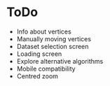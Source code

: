# ToDo

- Info about vertices
- Manually moving vertices
- Dataset selection screen
- Loading screen
- Explore alternative algorithms
- Mobile compatibility
- Centred zoom